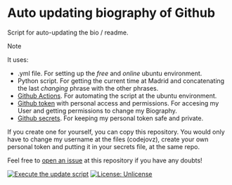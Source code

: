 # Auto updating biography of Github
Script for auto-updating the bio / readme.
> [!NOTE]
> It uses:
>- .yml file. For setting up the _free_ and _online_ ubuntu environment.
>- Python script. For getting the current time at Madrid and concatenating the last _changing_ phrase with the other phrases.
>- [Github Actions](https://docs.github.com/es/actions). For automating the script at the ubuntu environment.
>- [Github token](https://docs.github.com/en/authentication/keeping-your-account-and-data-secure/managing-your-personal-access-tokens) with personal access and permissions. For accesing my User and getting permissions to change my Biography.
>- [Github secrets](https://docs.github.com/es/actions/security-for-github-actions/security-guides/using-secrets-in-github-actions). For keeping my personal token safe and private.

If you create one for yourself, you can copy this repository. You would only have to change my username at the files (codejovz), create your own personal token and putting it in your secrets file, at the same repo.

Feel free to [open an issue](https://github.com/codejovz/autoUpdatingBio/issues) at this repository if you have any doubts!

[![Execute the update script](https://github.com/codejovz/autoUpdatingBio/actions/workflows/instructions.yml/badge.svg)](https://github.com/codejovz/autoUpdatingBio/actions/workflows/instructions.yml)
[![License: Unlicense](https://img.shields.io/badge/license-Unlicense-blue.svg)](LICENSE)
